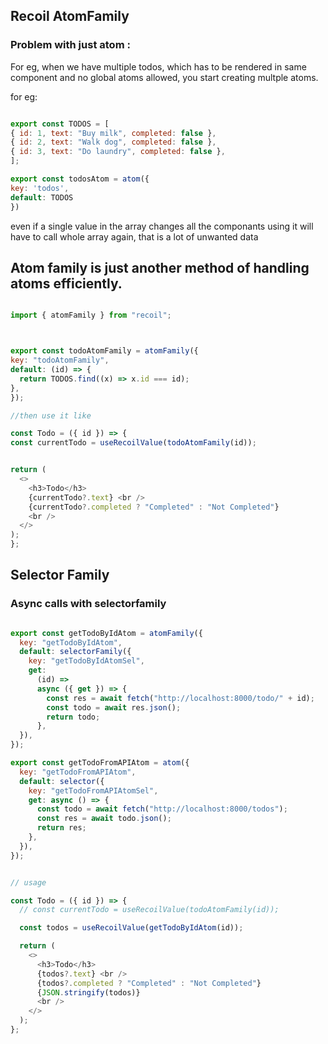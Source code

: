 ## Recoil AtomFamily 

### Problem with just atom :

  For eg, when we have multiple todos, which has to be rendered in same component and no global atoms allowed, you start creating multple atoms. 


  for eg: 
  ``` js 

  export const TODOS = [
  { id: 1, text: "Buy milk", completed: false },
  { id: 2, text: "Walk dog", completed: false },
  { id: 3, text: "Do laundry", completed: false },
];

export const todosAtom = atom({
  key: 'todos',
  default: TODOS
})

```

even if a single value in the array changes all the componants using it will have to call whole array again, that is a lot of unwanted data


  ## Atom family is just another method of handling atoms efficiently. 

  ``` js 

import { atomFamily } from "recoil";



export const todoAtomFamily = atomFamily({
  key: "todoAtomFamily",
  default: (id) => {
    return TODOS.find((x) => x.id === id);
  },
});

//then use it like

const Todo = ({ id }) => {
  const currentTodo = useRecoilValue(todoAtomFamily(id));
  

  return (
    <>
      <h3>Todo</h3>
      {currentTodo?.text} <br />
      {currentTodo?.completed ? "Completed" : "Not Completed"}
      <br />
    </>
  );
};

  ```



## Selector Family
  ### Async calls with selectorfamily


``` js

export const getTodoByIdAtom = atomFamily({
  key: "getTodoByIdAtom",
  default: selectorFamily({
    key: "getTodoByIdAtomSel",
    get:
      (id) =>
      async ({ get }) => {
        const res = await fetch("http://localhost:8000/todo/" + id);
        const todo = await res.json();
        return todo;
      },
  }),
});

export const getTodoFromAPIAtom = atom({
  key: "getTodoFromAPIAtom",
  default: selector({
    key: "getTodoFromAPIAtomSel",
    get: async () => {
      const todo = await fetch("http://localhost:8000/todos");
      const res = await todo.json();
      return res;
    },
  }),
});


// usage

const Todo = ({ id }) => {
  // const currentTodo = useRecoilValue(todoAtomFamily(id));

  const todos = useRecoilValue(getTodoByIdAtom(id));

  return (
    <>
      <h3>Todo</h3>
      {todos?.text} <br />
      {todos?.completed ? "Completed" : "Not Completed"}
      {JSON.stringify(todos)}
      <br />
    </>
  );
};

```